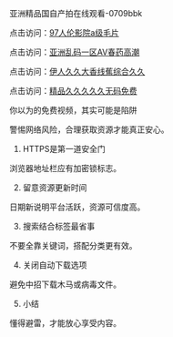亚洲精品国自产拍在线观看-0709bbk

点击访问：<a href="https://heiliaowt0d7p.pages.dev">97人伦影院a级毛片</a>

点击访问：<a href="https://heiliaowt0d7p.pages.dev">亚洲乱码一区AV春药高潮</a>

点击访问：<a href="https://heiliao2dmwwy.pages.dev">伊人久久大香线蕉综合久久</a>

点击访问：<a href="https://heiliaoxqkkct.pages.dev">精品久久久久久无码免费</a>

你以为的免费视频，其实可能是陷阱

警惕网络风险，合理获取资源才能真正安心。

1. HTTPS是第一道安全门

浏览器地址栏应有加密锁标志。

2. 留意资源更新时间

日期新说明平台活跃，资源可信度高。

3. 搜索结合标签最省事

不要全靠关键词，搭配分类更有效。

4. 关闭自动下载选项

避免中招下载木马或病毒文件。

5. 小结

懂得避雷，才能放心享受内容。

<span style="display:none;">[Canonical link]( https://github.com/bbk070925/12527 ）</span>
